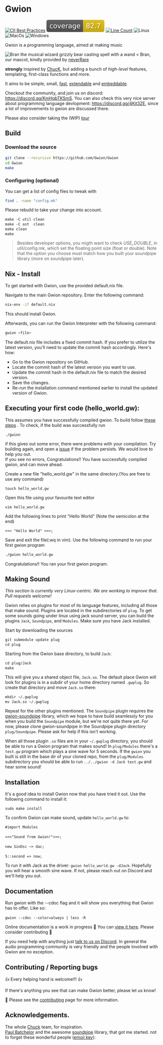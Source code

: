 # Gwion

[![CII Best Practices](https://bestpractices.coreinfrastructure.org/projects/2417/badge)](https://bestpractices.coreinfrastructure.org/projects/2417)
[![Coverage](https://raw.githubusercontent.com/Gwion/gwion-coverage-report/master/badge.svg?sanitize=true)](https://gwion.github.io/gwion-coverage-report/master)
[![Line Count](https://tokei.rs/b1/github/Gwion/Gwion)](https://github.com/Gwion/Gwion)
![Linux](https://github.com/Gwion/Gwion/workflows/Linux/badge.svg)
![MacOs](https://github.com/Gwion/Gwion/workflows/MacOs/badge.svg)
![Windows](https://github.com/Gwion/Gwion/workflows/Windows/badge.svg)

Gwion is a programming language, aimed at making music



<img src=".img/gwion_bear-transparent-up.webp" 
     height="500" 
     alt = "Bran the musical wizard grizzly bear casting spell with a wand" /> < Bran, our mascot, kindly provided by [neverRare](https://github.com/neverRare)  


**strongly** inspired by [ChucK](http://chuck.stanford.edu/), but adding a bunch of *high-level* features, 
	  templating, first-class functions and more.  

It aims to be simple, small,
 [fast](https://Gwion.github.io/Gwion/#Benchmarks/),
 [extendable](https://github.com/Gwion/Gwion-plug) and [embeddable](https://github.com/Gwion/Gwion/blob/master/src/main.c#L18-L31).

Checkout the community, and join us on discord: https://discord.gg/KmHqbTKSmS.
You can also check this very nice server about programming language devlopment: https://discord.gg/4Kjt3ZE,
since a lot of improvements to gwion are discussed there.

Please also consider taking the (WIP) [*tour*](https://github.com/Gwion/GwionTour) 

## Build
### Download the source

``` sh
git clone --recursive https://github.com/Gwion/Gwion
cd Gwion
make
```

### Configuring (optional)
You can get a list of config files to tweak with
``` sh
find . -name "config.mk"
```

Please rebuild to take your change into account.
```
make -C util clean
make -C ast  clean
make clean
make
```

> Besides developer options, you migth want to check *USE_DOUBLE*, in util/config.mk, which set the floating point size (float or double).
> Note that the option you choose must match how you built your soundpipe library (more on soundpipe later).

## Nix - Install

To get started with Gwion, use the provided default.nix file.

Navigate to the main Gwion repository.
Enter the following command:

```bash
nix-env -if default.nix
```

This should install Gwion. 

Afterwards, you can run the Gwion Interpreter with the following command:

```bash
gwion <file>
```

The default.nix file includes a fixed commit hash. If you prefer to utilize the latest version, you'll need to update the commit hash accordingly. Here's how:

- Go to the Gwion repository on GitHub.
- Locate the commit hash of the latest version you want to use.
- Update the commit hash in the default.nix file to match the desired version.
- Save the changes.
- Re-run the installation command mentioned earlier to install the updated version of Gwion.

## Executing your first code (hello_world.gw):

This assumes you have successfully compiled gwion. To build follow [these steps](#build) . To check, if the build was successfully run
```
./gwion
```
if this gives out some error, there were problems with your compilation.
Try building again, and open a [issue](https://github.com/Gwion/Gwion/issues)
if the problem persists. We would love to help you out.  
If you see no errors, Congratulations!! You have successfully compiled gwion, and can move ahead.

Create a new file "hello_world.gw" in the same directory.(You are free to use any command)
```
touch hello_world.gw
```

Open this file using your favourite text editor
```
vim hello_world.gw
```

Add the following lines to print "Hello World" (Note the semicolon at the end)
```
<<< "Hello World" >>>;
```

Save and exit the file(:wq in vim). Use the following command to run your first gwion program
```sh
./gwion hello_world.gw
```
Congratulations!! You ran your first gwion program.

## Making Sound

_This section is currently very Linux-centric. We are working to improve that. Pull requests welcome!_

Gwion relies on plugins for most of its language features, including all those that make sound. Plugins are located in the subdirectories of
`plug`. To get some sounds going under linux using jack sound server, you can build the plugins `Jack`, `Soundpipe`, and `Modules`. Make sure you have Jack installed.

Start by downloading the sources
```
git submodule update plug
cd plug
```

Starting from the Gwion base directory, to build `Jack`:
```
cd plug/Jack
make
```
This will give you a shared object file, `Jack.so`. The default place Gwion will look for plugins is in a subdir of your home directory 
named `.gwplug`. So create that directory and move `Jack.so` there:
```
mkdir ~/.gwplug
mv Jack.so ~/.gwplug
```
Repeat for the other plugins mentioned. The `Soundpipe` plugin requires the [gwion-soundpipe](https://github.com/Gwion/gwion-soundpipe) library, which we hope to have build seamlessly for you when you build the `Soundpipe` module, but we're not quite there yet. For now, please clone gwion-soundpipe in the Soundpipe plugin directory `plug/Soundpipe`. Please ask for help if this isn't working.

When all those plugin `.so` files are in your `~/.gwplug` directory, you should be able to run a Gwion program that makes sound! In `plug/Modules` there's a `test.gw` program which plays a sine wave for 5 seconds. If the `gwion` you built is still in the base dir of your cloned repo, from the
`plug/Modules` subdirectory you should be able to run `../../gwion -d Jack test.gw` and hear some sound!

## Installation

It's a good idea to install Gwion now that you have tried it out. Use the following command to install it:
```
sudo make install
```

To confirm Gwion can make sound, update `hello_world.gw` to:

```
#import Modules

<<<"Sound from Gwion!">>>;

new SinOsc ~> dac;

5::second => now;
```

To run it with Jack as the driver: `gwion hello_world.gw -dJack`. Hopefully you will hear a smooth sine wave. If not, please reach out on Discord and we'll help you out.

## Documentation

Run gwion with the --cdoc flag and it will show you everything that Gwion has to offer. Like so: 

`gwion --cdoc --color=always | less -R` 

Online documentation is a work in progress :construction_worker: You can [view it here](https://Gwion.github.io/Gwion/). Please consider contributing 🙂 

If you need help with anything just [talk to us on Discord](https://discord.gg/KmHqbTKSmS). In general the audio programming community is very friendly and the people involved with Gwion are no exception.

## Contributing / Reporting bugs

:+1: Every helping hand is welcome!!! :+1:  

If there's anything you see that can make Gwion better, please let us know!

:book: Please see the [contributing](.github/CONTRIBUTING.md) page for more information.

## Acknowledgements.
The whole [Chuck](http://chuck.cs.princeton.edu/) team, for inspiration.  
[Paul Batchelor](https://github.com/PaulBatchelor) and the awesome [soundpipe](https://github.com/PaulBatchelor/Soundpipe) library, that got me started.
not to forget these wonderful people ([emoji key](https://gwion.github.io/Gwion/Contributing/Contributors.html)):
